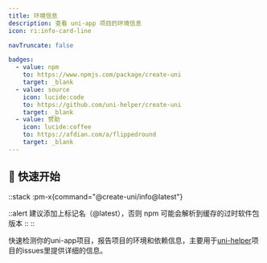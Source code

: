 ```yaml
---
title: 环境信息
description: 查看 uni-app 项目的环境信息
icon: ri:info-card-line

navTruncate: false

badges:
  - value: npm
    to: https://www.npmjs.com/package/create-uni
    target: _blank
  - value: source
    icon: lucide:code
    to: https://github.com/uni-helper/create-uni
    target: _blank
  - value: 赞助
    icon: lucide:coffee
    to: https://afdian.com/a/flippedround
    target: _blank
---
```


## 🚀 快速开始

::stack
:pm-x{command="@create-uni/info@latest"}

::alert
建议添加上标记名（@latest），否则 npm 可能会解析到缓存的过时软件包版本
::
::

快速检测你的uni-app项目，报告项目的环境和依赖信息，主要用于[uni-helper](https://uni-helper.js.org/)项目的issues里提供详细的信息。
